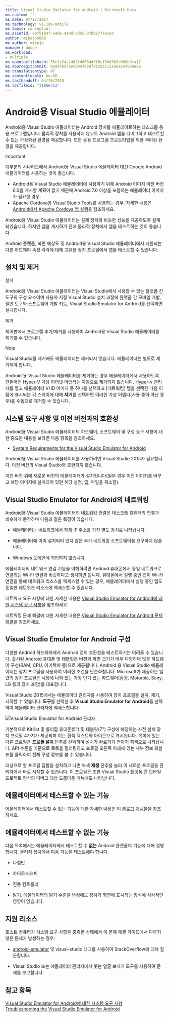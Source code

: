 ```yaml
---
title: Visual Studio Emulator for Android | Microsoft Docs
ms.custom: ''
ms.date: 07/17/2017
ms.technology: vs-ide-mobile
ms.topic: conceptual
ms.assetid: 80f0104f-a4db-44dd-bd55-37bb67776c62
author: mikejo5000
ms.author: mikejo
manager: douge
ms.workload:
- multiple
ms.openlocfilehash: 55e1e24a1482f40664d3f0c154d362c08bb9fa17
ms.sourcegitcommit: 6a9d5bd75e50947659fd6c837111a6a547884e2a
ms.translationtype: HT
ms.contentlocale: ko-KR
ms.lasthandoff: 04/16/2018
ms.locfileid: "31066712"
---
```

# <a name="visual-studio-emulator-for-android"></a>Android용 Visual Studio 에뮬레이터
Android용 Visual Studio 에뮬레이터는 Android 장치를 에뮬레이트하는 데스크톱 응용 프로그램입니다. 물리적 장치를 사용하지 않고도 Android 앱을 디버그하고 테스트할 수 있는 가상화된 환경을 제공합니다. 또한 응용 프로그램 프로토타입을 위한 격리된 환경을 제공합니다.  

> [!IMPORTANT]
> 대부분의 시나리오에서 Android용 Visual Studio 에뮬레이터 대신 Google Android 에뮬레이터를 사용하는 것이 좋습니다.
> - Android용 Visual Studio 에뮬레이터에 사용하기 위해 Android 이미지 이전 버전 6.0을 게시할 계획이 없기 때문에 Android 7.0 이상을 포함하는 에뮬레이터 이미지가 필요한 경우.
> - Apache Cordova용 Visual Studio Tools를 사용하는 경우. 자세한 내용은 [Android에서 Apache Cordova 앱 실행](/visualstudio/cross-platform/tools-for-cordova/run-your-app/run-app-android#a-idgoogle-android-emulatora-run-on-the-google-android-emulator)을 참조하세요.
  
 Android용 Visual Studio 에뮬레이터는 실제 장치와 비슷한 성능을 제공하도록 설계되었습니다. 하지만 앱을 게시하기 전에 물리적 장치에서 앱을 테스트하는 것이 좋습니다.  
  
 Android 플랫폼, 화면 해상도 및 Android용 Visual Studio 에뮬레이터에서 지원되는 다른 하드웨어 속성 각각에 대해 고유한 장치 프로필에서 앱을 테스트할 수 있습니다.
  
##  <a name="Installing"></a> 설치 및 제거  
 설치  
  
 Android용 Visual Studio 에뮬레이터는 Visual Studio에서 사용할 수 있는 플랫폼 간 도구의 구성 요소이며 사용자 지정 Visual Studio 설치 과정에 플랫폼 간 모바일 개발, 일반 도구와 소프트웨어 개발 키트, Visual Studio Emulator for Android를 선택하면 설치됩니다.  
  
 제거  
  
 제어판에서 프로그램 추가/제거를 사용하여 Android용 Visual Studio 에뮬레이터를 제거할 수 있습니다.  
  
> [!NOTE]
>  Visual Studio를 제거해도 에뮬레이터는 제거되지 않습니다. 에뮬레이터는 별도로 제거해야 합니다.  
  
 Android 용 Visual Studio 에뮬레이터를 제거하는 경우 에뮬레이터에서 사용하도록 만들어진 Hyper-V 가상 이더넷 어댑터는 자동으로 제거되지 않습니다. Hyper-v 관리자를 열고 에뮬레이터 VHD 이미지 중 하나를 선택하고 [네트워킹] 탭을 선택한 다음 이 탭에 표시되는 각 스위치에 대해 **제거**를 선택하면 이러한 가상 어댑터(사용 중이 아닌 경우)를 수동으로 제거할 수 있습니다.  
  
##  <a name="Requirements"></a> 시스템 요구 사항 및 이전 버전과의 호환성  
 Android용 Visual Studio 에뮬레이터의 하드웨어, 소프트웨어 및 구성 요구 사항에 대한 중요한 내용을 보려면 다음 항목을 참조하세요.  
  
-   [System Requirements for the Visual Studio Emulator for Android](../cross-platform/system-requirements-for-the-visual-studio-emulator-for-android.md)  
  
 Android용 Visual Studio 에뮬레이터를 사용하려면 Visual Studio 2015가 필요합니다. 이전 버전의 Visual Studio와 호환되지 않습니다.  
  
 이전 버전 위에 새로운 버전의 에뮬레이터가 설치됩니다(일부 경우 이전 이미지를 바꾸고 해당 이미지에 설치되어 있던 해당 설정, 앱, 파일을 취소함).  
  
##  <a name="Networking"></a> Visual Studio Emulator for Android의 네트워킹  
 Android용 Visual Studio 에뮬레이터의 네트워킹 연결은 데스크톱 컴퓨터의 연결과 비슷하게 동작하며 다음과 같은 특징이 있습니다.  
  
-   에뮬레이터는 네트워크에서 자체 IP 주소를 가진 별도 장치로 나타납니다.  
  
-   에뮬레이터에 이미 설치되어 있지 않은 추가 네트워킹 소프트웨어를 요구하지 않습니다.  
  
-   Windows 도메인에 가입하지 않습니다.  
  
 에뮬레이터의 네트워크 연결 기능을 이해하려면 Android 휴대폰에서 동일 네트워크로 연결되는 Wi-Fi 연결과 비슷하다고 생각하면 됩니다. 휴대폰에서 실행 중인 앱이 Wi-Fi 연결을 통해 네트워크 리소스를 액세스할 수 있는 경우, 에뮬레이터에서 실행 중인 앱도 동일한 네트워크 리소스에 액세스할 수 있습니다.  
  
 네트워크 요구 사항에 대한 자세한 내용은 [Visual Studio Emulator for Android에 대한 시스템 요구 사항](../cross-platform/system-requirements-for-the-visual-studio-emulator-for-android.md)을 참조하세요.  
  
 네트워킹 문제 해결에 대한 자세한 내용은 [Visual Studio Emulator for Android 문제 해결](../cross-platform/troubleshooting-the-visual-studio-emulator-for-android.md)을 참조하세요.  
  
##  <a name="Configuring"></a> Visual Studio Emulator for Android 구성  
 다양한 Android 하드웨어에서 Android 앱의 호환성을 테스트하기는 어려울 수 있습니다. 출시된 Android 휴대폰 및 태블릿은 버전과 화면 크기가 매우 다양하며 많은 하드웨어 구성(RAM, CPU, 아키텍처 등)으로 제공됩니다. Android 용 Visual Studio 에뮬레이터는 장치 프로필을 사용하여 이러한 조건을 단순화합니다. Microsoft가 제공하는 일련의 장치 프로필은 시장에 나와 있는 가장 인기 있는 하드웨어(삼성, Motorola, Sony, LG 등의 장치 포함)를 대표합니다.  
  
 Visual Studio 2015에서는 에뮬레이터 관리자를 사용하여 장치 프로필을 설치, 제거, 시작할 수 있습니다. **도구**를 선택한 후 **Visual Studio Emulator for Android**를 선택하여 에뮬레이터 관리자에 액세스합니다.  
  
 ![Visual Studio Emulator for Android 관리자](../cross-platform/media/android_emu_manager.png "Android_Emu_Manager")  
  
 기본적으로 KitKat 및 롤리팝 휴대폰(5") 및 태블릿(7") 구성에 해당하는 사전 설치 장치 프로필 4가지가 제공되며 이는 흰색 텍스트와 아이콘으로 표시됩니다. 목록에 있는 다른 프로필은 **프로필 설치** 단추를 선택하여 설치가 완료되기 전까지 회색으로 나타납니다. API 수준을 기준으로 목록을 필터링하고 프로필 오른쪽 아래에 있는 세부 정보 화살표를 클릭하여 전체 구성 정보를 볼 수 있습니다.  
  
 대상으로 할 프로필 집합을 설치하고 나면 녹색 **재생** 단추를 눌러 이 새로운 프로필을 관리자에서 바로 시작할 수 있습니다. 이 프로필은 또한 Visual Studio 플랫폼 간 모바일 프로젝트 형식의 디버그 대상 드롭다운 메뉴에도 나타납니다.  
  
##  <a name="FeaturesTest"></a> 에뮬레이터에서 테스트할 수 있는 기능  
 에뮬레이터에서 테스트할 수 있는 기능에 대한 자세한 내용은 이 [블로그 게시물](http://blogs.msdn.com/b/visualstudioalm/archive/2014/11/12/introducing-visual-studio-s-emulator-for-android.aspx)을 참조하세요.  
  
##  <a name="FeaturesNonTest"></a> 에뮬레이터에서 테스트할 수 없는 기능  
 다음 목록에서는 에뮬레이터에서 테스트할 수 **없는** Android 플랫폼의 기능에 대해 설명합니다. 물리적 장치에서 다음 기능을 테스트해야 합니다.  
  
-   나침반  
  
-   자이로스코프  
  
-   진동 컨트롤러  
  
-   밝기. 에뮬레이터의 밝기 수준을 변경해도 장치가 화면에 표시되는 방식에 시각적인 영향이 없습니다.  
  
##  <a name="Support"></a> 지원 리소스  
 호스트 컴퓨터가 시스템 요구 사항을 충족한 상태에서 이 문제 해결 가이드에서 다루지 않은 문제가 발생하는 경우:  
  
-   [android-emulator](http://stackoverflow.com/questions/tagged/android-emulator) 및 visual-studio 태그를 사용하여 StackOverflow에 대해 질문합니다.  
  
-   Visual Studio 또는 에뮬레이터 관리자에서 웃는 얼굴 보내기 도구를 사용하여 문제를 보고합니다.  
  
## <a name="see-also"></a>참고 항목  
 [Visual Studio Emulator for Android에 대한 시스템 요구 사항](../cross-platform/system-requirements-for-the-visual-studio-emulator-for-android.md)   
 [Troubleshooting the Visual Studio Emulator for Android](../cross-platform/troubleshooting-the-visual-studio-emulator-for-android.md)
